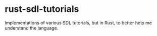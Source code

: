 rust-sdl-tutorials
==================

Implementations of various SDL tutorials, but in Rust, to better help me understand the language.